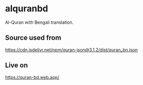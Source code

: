 # alquranbd

Al-Quran with Bengali translation.

## Source used from
https://cdn.jsdelivr.net/npm/quran-json@3.1.2/dist/quran_bn.json

## Live on
https://quran-bd.web.app/
